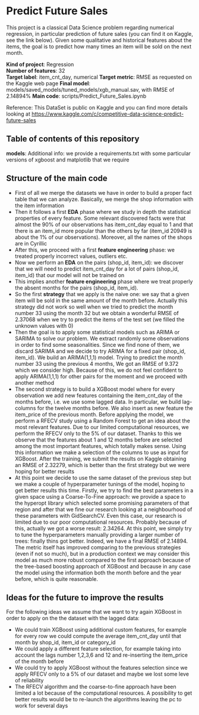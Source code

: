 # Predict Future Sales

This project is a classical Data Science problem regarding numerical regression, in particular prediction of future sales (you can find it on Kaggle, see the link below). Given some qualitative and historical features about the items, the goal is to predict how many times an item will be sold on the next month.

**Kind of project**: Regression <br>
**Number of features**: 32 <br>
**Target label**: item_cnt_day, numerical
**Target metric**: RMSE as requested on the Kaggle web page
**Final model**: models/saved_models/tuned_models/xgb_manual.sav, with RMSE of 2.14894%
**Main code**: scripts/Predict_Future_Sales.ipynb

Reference: This DataSet is public on Kaggle and you can find more details looking at https://www.kaggle.com/c/competitive-data-science-predict-future-sales

## Table of contents of this repository
**models**:
Additional info: we provide a requirements.txt with some particular versions of xgboost and matplotlib that we require


## Structure of the main code
- First of all we merge the datasets we have in order to build a proper fact table that we can analyze. Basically, we merge the shop information with the item information
- Then it follows a first **EDA** phase where we study in depth the statistical properties of every feature. Some relevant discovered facts were that almost the 90% of our observations has item_cnt_day equal to 1 and that there is an item_id more popular than the others by far (item_id 20949 is about the 1% of our observations). Moreover, all the names of the shops are in Cyrillic
- After this, we proceed with a first **feature engineering** phase: we treated properly incorrect values, outliers etc.
- Now we perform an **EDA** on the pairs (shop_id, item_id): we discover that we will need to predict item_cnt_day for a lot of pairs (shop_id, item_id) that our model will not be trained on
- This implies another **feature engineering** phase where we treat properly the absent months for the pairs (shop_id, item_id).
- So the first **strategy** that we apply is the naive one: we say that a given item will be sold in the same amount of the month before. Actually this strategy did not work so well when we tried to predict the month number 33 using the month 32 but we obtain a wonderful RMSE of 2.37068 when we try to predict the items of the test set (we filled the unknown values with 0)
- Then the goal is to apply some statistical models such as ARIMA or SARIMA to solve our problem. We extract randomly some observations in order to find some seasonalities. Since we find none of them, we discard SARIMA and we decide to try ARIMA for a fixed pair (shop_id, item_id). We build an ARIMA(1,1,1) model. Trying to predict the month number 33 using the previous 4 months, We got an RMSE of 9.372 which we consider high. Because of this, we do not feel confident to apply ARIMA(1,1,1) for other pairs for the moment and we proceed with another method
- The second strategy is to build a XGBoost model where for every observation we add new features containing the item_cnt_day of the months before, i.e. we use some lagged data. In particular, we build lag-columns for the twelve months before. We also insert as new feature the item_price of the previous month. Before applying the model, we perform a RFECV study using a Random Forest to get an idea about the most relevant features. Due to our limited computational resources, we perform the RFECV only to the 5% of our dataset. Thanks to this we observe that the features about 1 and 12 months before are selected among the most important features, which totally makes sense. Using this information we make a selection of the columns to use as input for XGBoost. After the training, we submit the results on Kaggle obtaining an RMSE of 2.32279, which is better than the first strategy but we were hoping for better results
- At this point we decide to use the same dataset of the previous step but we make a couple of hyperparameter tunings of the model, hoping to get better results this time. Firstly, we try to find the best parameters in a given space using a Coarse-To-Fine approach: we provide a space to the hyperopt library which selected some promising parameters of that region and after that we fine our research looking at a neighbourhood of these parameters with GidSearchCV. Even this case, our research is limited due to our poor computational resources. Probably because of this, actually we got a worse result: 2.34264. At this point, we simply try to tune the hyperparameters manually providing a larger number of trees: finally thins got better. Indeed, we have a final RMSE of 2.14894. The metric itself has improved comparing to the previous strategies (even if not so much), but in a production context we may consider this model as much more robust compared to the first approach because of the tree-based boosting approach of XGBoost and because in any case the model using the information both the month before and the year before, which is quite reasonable.

## Ideas for the future to improve the results
For the following ideas we assume that we want to try again XGBoost in order to apply on the the dataset with the lagged data:
- We could train XGBoost using additional custom features, for example for every row we could compute the average item_cnt_day until that month by shop_id, item_id or category_id
- We could apply a different feature selection, for example taking into account the lags number 1,2,3,6 and 12 and re-inserting the item_price of the month before
- We could try to apply XGBoost without the features selection since we apply RFECV only to a 5% of our dataset and maybe we lost some leve of reliability
- The RFECV algorithm and the coarse-to-fine approach have been limited a lot because of the computational resources. A possibility to get better results would be to re-launch the algorithms leaving the pc to work for several days